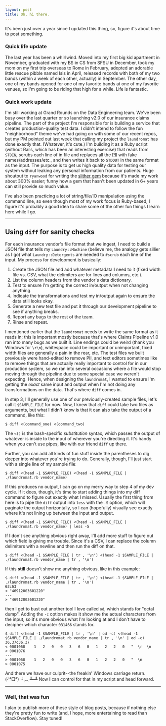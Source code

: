 ```yaml
---
layout: post
title: Oh, hi there.
---
```

It's been just over a year since I updated this thing, so, figure it's about time to post something.

### Quick life update
The last year has been a whirlwind. Moved into my first big kid apartment in November, graduated with my BS in CS from SFSU in December, took my mom on my first trip overseas to Rome in February, adopted an adorable little rescue pibble named Isis in April, released records with both of my two bands (within a week of each other, actually) in September. The other day, one of my bands opened for one of my favorite bands at one of my favorite venues, so I'm going to be riding that high for a while. Life is fantastic.

### Quick work update
I'm still working at Grand Rounds on the Data Engineering team. We've been busy over the last quarter or so launching v2.0 of our insurance claims pipeline. The part of the project I'm responsible for is building a service that creates production-quality test data. I didn't intend to follow the fun "neighborhood" theme we've had going on with some of our recent repos, but my PM pointed out last week that calling my project the `laundromat` has done exactly that. (Whatever, it's cute.) I'm building it as a Ruby script (without Rails, which has been an interesting exercise) that reads from `STDIN`, scrubs each line of in file and replaces all the [PII](https://en.wikipedia.org/wiki/Personally_identifiable_information) with fake names/addresses/etc., and then writes it back to `STDOUT` in the same format as the input. The purpose is to get us high quality data for testing our system without leaking any personal information from our patients. Huge shoutout to `ryanwood` for writing the [slither gem](https://github.com/ryanwood/slither) because it's made my work about 300% easier; funny how a gem that hasn't been updated in 6+ years can still provide so much value.

I've also been practicing a lot of string/file/IO manipulation using the command line, so even though most of my work focus is Ruby-based, I figure it's probably a good idea to share some of the other fun things I learn here while I go.

---

## Using `diff` for sanity checks

For each insurance vendor's file format that we ingest, I need to build a JSON file that tells my `Laundry::Machine` (believe me, the analogy gets sillier as I go) what `Laundry::Detergents` are needed to `#scrub` each line of the input. My process for development is basically:

1. Create the JSON file and add whatever metadata I need to it (fixed width file vs. CSV, what the delimiters are for lines and columns, etc.).
2. List the column headers from the vendor's data dictionary.
3. Test to ensure I'm getting the correct in/output when not changing anything.
4. Indicate the transformations and test my in/output again to ensure the data still looks okay.
5. Generate a new test file and put it through our development pipeline to see if anything breaks.
6. Report any bugs to the rest of the team.
7. Rinse and repeat.

I mentioned earlier that the `laundromat` needs to write the same format as it reads in; this is important mostly because that's where Claims Pipeline v1.0 ran into many bugs as we built it. Line endings could be weird (thank you Windows for `\r\n`), whitespace could be important or unimportant, fixed width files are generally a pain in the rear, etc. The test files we built previously were hand-edited to remove PII, and text editors sometimes like to remove things that are actually really important to control for in our production system, so we ran into several occasions where a file would stop moving through the pipeline due to some special case we weren't expecting. Hence, when designing the `laundromat`, I wanted to ensure I'm getting the _exact_ same input and output when I'm not doing any transformations on the data. That's where `diff` comes in.

In step 3, I'll generally use one of our previously-created sample files, let's call it `$SAMPLE_FILE` for now. Now, I knew that `diff` could take two files as arguments, but what I didn't know is that it can also take the output of a command, like this:

```
$ diff <(command_one) <(command_two)
```

The `<()` is the bash-specific _substitution_ syntax, which passes the output of whatever is inside to the input of wherever you're directing it. It's handy when you can't use pipes, like with our friend `diff` up there.

Further, you can add all kinds of fun stuff inside the parentheses to dig deeper into whatever you're trying to do. Generally, though, I'll just start with a single line of my sample file:

```
$ diff <(head -1 $SAMPLE_FILE) <(head -1 $SAMPLE_FILE | ./laundromat.rb vendor_name)
```

If this produces no output, I can go on my merry way to step 4 of my dev cycle. If it does, though, it's time to start adding things into my diff command to figure out exactly what I missed. Usually the first thing from here is to pipe the `diff` output into `less` with the `-S` option, which will paginate the output horizontally, so I can (hopefully) visually see exactly where it's not lining up between the input and output.

```
$ diff <(head -1 $SAMPLE_FILE) <(head -1 $SAMPLE_FILE | ./laundromat.rb vendor_name) | less -S
```

If I don't see anything obvious right away, I'll add more stuff to figure out which field is giving me trouble. Since it's a CSV, I can replace the column delimiters with a newline and then run the diff on that.

```
$ diff <(head -1 $SAMPLE_FILE | tr , '\n') <(head -1 $SAMPLE_FILE | ./laundromat.rb vendor_name | tr , '\n')
```

If this **still** doesn't show me anything obvious, like in this example:

```
$ diff <(head -1 $SAMPLE_FILE | tr , '\n') <(head -1 $SAMPLE_FILE | ./laundromat.rb vendor_name | tr , '\n')
63c63
< "46912003601220"
---
> "46912003601220"
```

then I get to bust out another tool I love called `od`, which stands for "octal dump". Adding the `-c` option makes it show me the actual characters from the input, so it's more obvious what I'm looking at and I don't have to decipher which character `031466` stands for.

```
$ diff <(head -1 $SAMPLE_FILE | tr , '\n' | od -c) <(head -1 $SAMPLE_FILE | ./laundromat.rb vendor_name | tr , '\n' | od -c)
36,37c36,37
< 0001060    1   2   0   0   3   6   0   1   2   2   0   "  \r  \n        
< 0001076
---
> 0001060    1   2   0   0   3   6   0   1   2   2   0   "  \n            
> 0001075
```

And there we have our culprit--the freakin' Windows carriage return. (╯°□°）╯︵ ┻━┻ Now I can control for that in my script and head forward.

---

### Well, that was fun

I plan to publish more of these style of blog posts, because if nothing else they're pretty fun to write (and, I hope, more entertaining to read than StackOverflow). Stay tuned!
